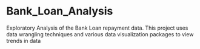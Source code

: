 # Bank_Loan_Analysis
Exploratory Analysis of the Bank Loan repayment data. This project uses data wrangling techniques and various data visualization packages to view trends in data
